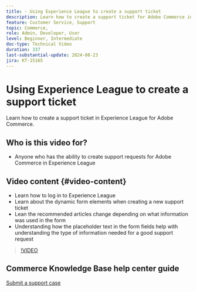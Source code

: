```yaml
---
title: - Using Experience League to create a support ticket
description: Learn how to create a support ticket for Adobe Commerce in Experience League
feature: Customer Service, Support
topic: Commerce, 
role: Admin, Developer, User
level: Beginner, Intermediate
doc-type: Technical Video
duration: 337
last-substantial-update: 2024-08-23
jira: KT-15165
---
```


# Using Experience League to create a support ticket

Learn how to create a support ticket in Experience League for Adobe Commerce.

## Who is this video for?

* Anyone who has the ability to create support requests for Adobe Commerce in Experience League

## Video content {#video-content}

* Learn how to log in to Experience League
* Learn about the dynamic form elements when creating a new support ticket
* Lean the recommended articles change depending on what information was used in the form
* Understanding how the placeholder text in the form fields help with understanding the type of information needed for a good support request

>[!VIDEO](https://video.tv.adobe.com/v/3433065?learn=on)

## Commerce Knowledge Base help center guide

[Submit a support case](https://experienceleague.adobe.com/en/docs/commerce-knowledge-base/kb/help-center-guide/magento-help-center-user-guide#support-case)
